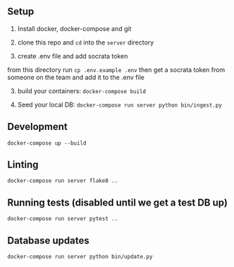 

## Setup

1. Install docker, docker-compose and git

2. clone this repo and `cd` into the `server` directory

3. create .env file and add socrata token

from this directory run `cp .env.example .env`
then get a socrata token from someone on the team and add it to the .env file

3. build your containers: `docker-compose build`

4. Seed your local DB: `docker-compose run server python bin/ingest.py`


## Development
```
docker-compose up --build
```

## Linting
```
docker-compose run server flake8 ..
```

## Running tests (disabled until we get a test DB up)
```
docker-compose run server pytest ..
```

## Database updates
```
docker-compose run server python bin/update.py
```
